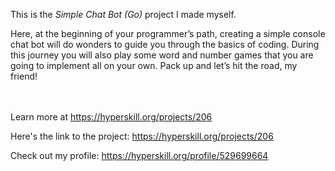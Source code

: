 This is the *Simple Chat Bot (Go)* project I made myself.


<p>Here, at the beginning of your programmer’s path, creating a simple console chat bot will do wonders to guide you through the basics of coding. During this journey you will also play some word and number games that you are going to implement all on your own. Pack up and let’s hit the road, my friend!</p><br/><br/>Learn more at <a href="https://hyperskill.org/projects/206?utm_source=ide&utm_medium=ide&utm_campaign=ide&utm_content=project-card">https://hyperskill.org/projects/206</a>

Here's the link to the project: https://hyperskill.org/projects/206

Check out my profile: https://hyperskill.org/profile/529699664